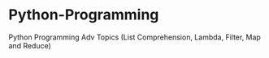 # Python-Programming
Python Programming Adv Topics (List Comprehension, Lambda, Filter, Map and Reduce)
